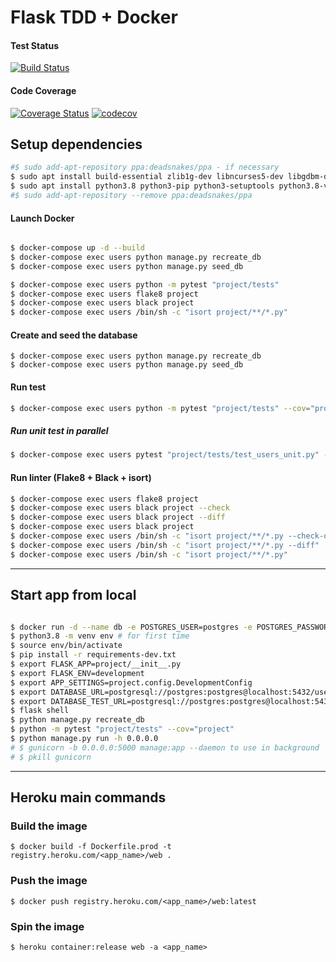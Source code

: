 # Flask TDD + Docker

#### Test Status   

[![Build Status](https://api.travis-ci.com/sineverba/flask-tdd-docker.svg?branch=master)](https://travis-ci.com/sineverba/flask-tdd-docker)

#### Code Coverage

[![Coverage Status](https://coveralls.io/repos/github/sineverba/flask-tdd-docker/badge.svg?branch=master)](https://coveralls.io/github/sineverba/flask-tdd-docker?branch=master) [![codecov](https://codecov.io/gh/sineverba/flask-tdd-docker/branch/master/graph/badge.svg)](https://codecov.io/gh/sineverba/flask-tdd-docker)

## Setup dependencies

``` bash
#$ sudo add-apt-repository ppa:deadsnakes/ppa - if necessary
$ sudo apt install build-essential zlib1g-dev libncurses5-dev libgdbm-dev libnss3-dev libssl-dev libreadline-dev libffi-dev libsqlite3-dev wget
$ sudo apt install python3.8 python3-pip python3-setuptools python3.8-venv -y
#$ sudo add-apt-repository --remove ppa:deadsnakes/ppa
```


#### Launch Docker

``` bash

$ docker-compose up -d --build
$ docker-compose exec users python manage.py recreate_db
$ docker-compose exec users python manage.py seed_db

$ docker-compose exec users python -m pytest "project/tests"
$ docker-compose exec users flake8 project
$ docker-compose exec users black project
$ docker-compose exec users /bin/sh -c "isort project/**/*.py"

```

#### Create and seed the database

```
$ docker-compose exec users python manage.py recreate_db
$ docker-compose exec users python manage.py seed_db
```

#### Run test

``` bash
$ docker-compose exec users python -m pytest "project/tests" --cov="project"
```

##### Run unit test in parallel

``` bash
$ docker-compose exec users pytest "project/tests/test_users_unit.py" -k "unit" -n 4
```

#### Run linter (Flake8 + Black + isort)

``` bash
$ docker-compose exec users flake8 project
$ docker-compose exec users black project --check
$ docker-compose exec users black project --diff
$ docker-compose exec users black project
$ docker-compose exec users /bin/sh -c "isort project/**/*.py --check-only"
$ docker-compose exec users /bin/sh -c "isort project/**/*.py --diff"
$ docker-compose exec users /bin/sh -c "isort project/**/*.py"
```

---------------------------------------------------------------

## Start app from local

``` bash

$ docker run -d --name db -e POSTGRES_USER=postgres -e POSTGRES_PASSWORD=postgres -e POSTGRES_DB=users -p 5432:5432 postgres:12-alpine
$ python3.8 -m venv env # for first time
$ source env/bin/activate
$ pip install -r requirements-dev.txt
$ export FLASK_APP=project/__init__.py
$ export FLASK_ENV=development
$ export APP_SETTINGS=project.config.DevelopmentConfig
$ export DATABASE_URL=postgresql://postgres:postgres@localhost:5432/users
$ export DATABASE_TEST_URL=postgresql://postgres:postgres@localhost:5432/users
$ flask shell
$ python manage.py recreate_db
$ python -m pytest "project/tests" --cov="project"
$ python manage.py run -h 0.0.0.0
# $ gunicorn -b 0.0.0.0:5000 manage:app --daemon to use in background
# $ pkill gunicorn

``` 



---------------------------------------------------------------

## Heroku main commands

### Build the image

`$ docker build -f Dockerfile.prod -t registry.heroku.com/<app_name>/web .`

### Push the image

`$ docker push registry.heroku.com/<app_name>/web:latest`

### Spin the image

`$ heroku container:release web -a <app_name>`